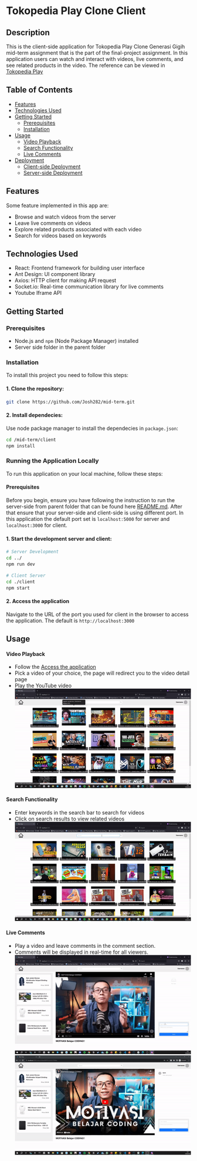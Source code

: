 # Tokopedia Play Clone Client

## Description

This is the client-side application for Tokopedia Play Clone Generasi Gigih mid-term assignment that is the part of the final-project assignment. In this application users can watch and interact with videos, live comments, and see related products in the video. The reference can be viewed in [Tokopedia Play](https://www.tokopedia.com/play/channels)

## Table of Contents
- [Features](#features)
- [Technologies Used](#technologies-used)
- [Getting Started](#getting-started)
  - [Prerequisites](#prerequisites)
  - [Installation](#installation)
- [Usage](#usage)
  - [Video Playback](#video-playback)
  - [Search Functionality](#search-functionality)
  - [Live Comments](#live-comments)
- [Deployment](#deployment)
  - [Client-side Deployment](#client-side-deployment)
  - [Server-side Deployment](#server-side-deployment)

## Features
Some feature implemented in this app are:
- Browse and watch videos from the server
- Leave live comments on videos
- Explore related products associated with each video
- Search for videos based on keywords

## Technologies Used
- React: Frontend framework for building user interface
- Ant Design: UI component library
- Axios: HTTP client for making API request
- Socket.io: Real-time communication library for live comments
- Youtube Iframe API

## Getting Started

### Prerequisites
- Node.js and `npm` (Node Package Manager) installed
- Server side folder in the parent folder

### Installation
To install this project you need to follow this steps:

#### 1. Clone the repository: 
```bash
git clone https://github.com/Josh282/mid-term.git
```

#### 2. Install dependecies:
Use node package manager to install the dependecies in `package.json`:
```bash
cd /mid-term/client
npm install
```

### Running the Application Locally
To run this application on your local machine, follow these steps:

#### Prerequisites
Before you begin, ensure you have following the instruction to run the server-side from parent folder that can be found here [README.md](../README.md). After that ensure that your server-side and client-side is using different port. In this application the default port set is `localhost:5000` for server and `localhost:3000` for client.

#### 1. Start the development server and client:
```bash
# Server Development
cd ../
npm run dev
```

```bash
# Client Server
cd ./client
npm start
```

#### 2. Access the application
Navigate to the URL of the port you used for client in the browser to access the application. The default is `http://localhost:3000`


## Usage
#### Video Playback
- Follow the [Access the application](#2-access-the-application)
- Pick a video of your choice, the page will redirect you to the video detail page
- Play the YouTube video
![video-playback](screenshots/video-playback.gif)

#### Search Functionality
- Enter keywords in the search bar to search for videos
- Click on search results to view related videos
![search](screenshots/search.gif)

#### Live Comments
- Play a video and leave comments in the comment section.
- Comments will be displayed in real-time for all viewers.
![comment](screenshots/comment.gif)
![live-comment](screenshots/live-comment.gif)






